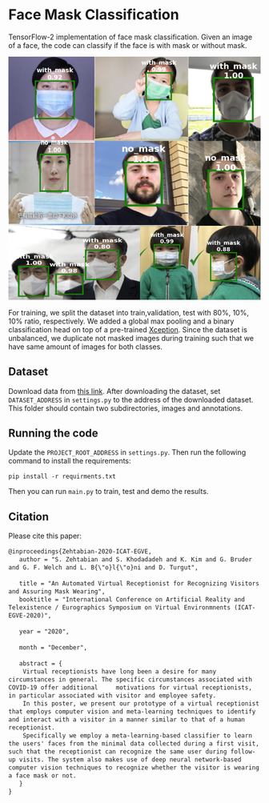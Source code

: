# Face Mask Classification

TensorFlow-2 implementation of face mask classification. 
Given an image of a face, the code can classify if the face is with mask or without mask.

![Sample image info](./readme_images/samples_from_dataset.png)

For training, we split the dataset into train,validation, test 
with 80%, 10%, 10% ratio, respectively.
We added a global max pooling and a binary classification 
head on top of a pre-trained
[Xception](https://arxiv.org/abs/1610.02357).
Since the dataset is unbalanced, we duplicate not masked images
during training 
such that we have same amount of images for both classes.

## Dataset
Download data from [this link](https://www.kaggle.com/andrewmvd/face-mask-detection).
After downloading the dataset, set `DATASET_ADDRESS` in `settings.py` to the address of the downloaded dataset.
This folder should contain two subdirectories, images and annotations.

## Running the code
Update the `PROJECT_ROOT_ADDRESS` in `settings.py`.
Then run the following command to install the requirements:

```
pip install -r requirments.txt
```

Then you can run `main.py` to train, test and demo the results.

## Citation
Please cite this paper:
```
@inproceedings{Zehtabian-2020-ICAT-EGVE,
   author = "S. Zehtabian and S. Khodadadeh and K. Kim and G. Bruder and G. F. Welch and L. B{\"o}l{\"o}ni and D. Turgut",
   
   title = "An Automated Virtual Receptionist for Recognizing Visitors and Assuring Mask Wearing",
   booktitle = "International Conference on Artificial Reality and Telexistence / Eurographics Symposium on Virtual Environmnents (ICAT-EGVE-2020)",
   
   year = "2020",
   
   month = "December",
   
   abstract = {
    Virtual receptionists have long been a desire for many circumstances in general. The specific circumstances associated with COVID-19 offer additional     motivations for virtual receptionists, in particular associated with visitor and employee safety.
    In this poster, we present our prototype of a virtual receptionist that employs computer vision and meta-learning techniques to identify and interact with a visitor in a manner similar to that of a human receptionist.
    Specifically we employ a meta-learning-based classifier to learn the users' faces from the minimal data collected during a first visit, such that the receptionist can recognize the same user during follow-up visits. The system also makes use of deep neural network-based computer vision techniques to recognize whether the visitor is wearing a face mask or not.
   }
} 
```
